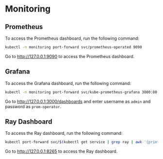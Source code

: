# Monitoring

## Prometheus

To access the Prometheus dashboard, run the following command:

```bash
kubectl -n monitoring port-forward svc/prometheus-operated 9090
```

Go to <http://127.0.0.1:9090> to access the Prometheus dashboard.

## Grafana

To access the Grafana dashboard, run the following command:

```bash
kubectl -n monitoring port-forward svc/kube-prometheus-grafana 3000:80
```

Go to <http://127.0.0.1:3000/dashboards> and enter username as `admin` and password as `prom-operator`.

## Ray Dashboard

To access the Ray dashboard, run the following command:

```bash
kubectl port-forward svc/$(kubectl get service | grep ray | awk '{print $1}') 8265:8265
```

Go to <http://127.0.0.1:8265> to access the Ray dashboard.
